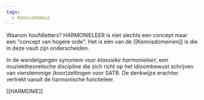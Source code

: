 ```yaml
---
tags:
  - Kennisdomein
---
```

Waarom hoofdletters? HARMONIELEER is niet slechts een concept maar een "concept van hogere orde". Het is één van de [[Kennisdomeinen]] is die in deze vault zijn onderscheiden.

In de wandelgangen synoniem voor *klassieke harmonieleer*; een muziektheoretische discipline die zich richt op het idioombewust schrijven van vierstemmige (koor)zettingen voor SATB. De denkwijze erachter vertrekt vanuit de harmonische functieleer.

[[HARMONIE]]

